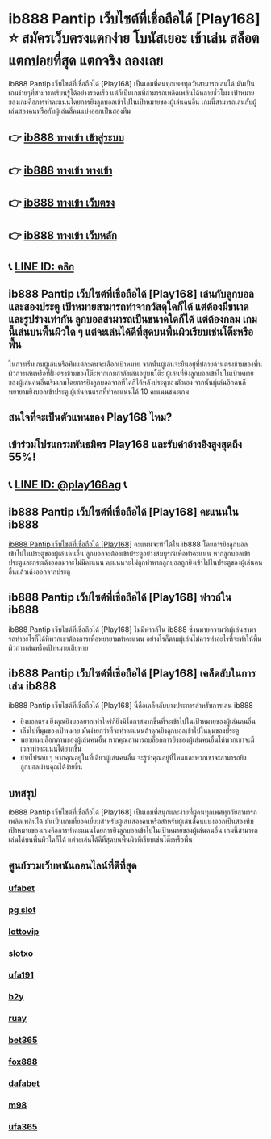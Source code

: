 
# ib888 Pantip เว็บไซต์ที่เชื่อถือได้ [Play168] ⭐ สมัครเว็บตรงแตกง่าย โบนัสเยอะ เข้าเล่น สล็อตแตกบ่อยที่สุด แตกจริง ลองเลย

ib888 Pantip เว็บไซต์ที่เชื่อถือได้ [Play168] เป็นเกมที่คนทุกเพศทุกวัยสามารถเล่นได้ มันเป็นเกมง่ายๆที่สามารถเรียนรู้ได้อย่างรวดเร็ว แต่ก็เป็นเกมที่สามารถเพลิดเพลินได้หลายชั่วโมง เป้าหมายของเกมคือการทําคะแนนโดยการยิงลูกบอลเข้าไปในเป้าหมายของผู้เล่นคนอื่น เกมนี้สามารถเล่นกับผู้เล่นสองคนหรือกับผู้เล่นสี่คนแบ่งออกเป็นสองทีม

## 👉 [ib888 ทางเข้า เข้าสู่ระบบ](https://bit.ly/3TCj9rY)
## 👉 [ib888 ทางเข้า ทางเข้า](https://bit.ly/3TCj9rY)
## 👉 [ib888 ทางเข้า เว็บตรง](https://bit.ly/3TCj9rY)
## 👉 [ib888 ทางเข้า เว็บหลัก](https://bit.ly/3TCj9rY)
## 📞 [LINE ID: คลิก](https://line.me/R/ti/p/@342mcrfd)

## ib888 Pantip เว็บไซต์ที่เชื่อถือได้ [Play168] เล่นกับลูกบอลและสองประตู เป้าหมายสามารถทําจากวัสดุใดก็ได้ แต่ต้องมีขนาดและรูปร่างเท่ากัน ลูกบอลสามารถเป็นขนาดใดก็ได้ แต่ต้องกลม เกมนี้เล่นบนพื้นผิวใด ๆ แต่จะเล่นได้ดีที่สุดบนพื้นผิวเรียบเช่นโต๊ะหรือพื้น
ในการเริ่มเกมผู้เล่นหรือทีมแต่ละคนจะเลือกเป้าหมาย จากนั้นผู้เล่นจะยืนอยู่ที่ปลายด้านตรงข้ามของพื้นผิวการเล่นหรือที่ฝั่งตรงข้ามของโต๊ะหากเกมกําลังเล่นอยู่บนโต๊ะ ผู้เล่นที่ยิงลูกบอลเข้าไปในเป้าหมายของผู้เล่นคนอื่นเริ่มเกมโดยการยิงลูกบอลจากที่ใดก็ได้หลังประตูของตัวเอง จากนั้นผู้เล่นอีกคนก็พยายามยิงบอลเข้าประตู ผู้เล่นคนแรกที่ทําคะแนนได้ 10 คะแนนชนะเกม

## สนใจที่จะเป็นตัวแทนของ Play168 ไหม?
## เข้าร่วมโปรแกรมพันธมิตร Play168 และรับค่าอ้างอิงสูงสุดถึง 55%!
## 📞 [LINE ID: @play168ag](https://bit.ly/3RSGiFl) 📞

## ib888 Pantip เว็บไซต์ที่เชื่อถือได้ [Play168] คะแนนใน ib888
[ib888 Pantip เว็บไซต์ที่เชื่อถือได้ [Play168]](https://atom.io/themes/ib888%20%E0%B9%80%E0%B8%A7%E0%B9%87%E0%B8%9A%E0%B8%95%E0%B8%A3%E0%B8%87) คะแนนจะทําได้ใน ib888 โดยการยิงลูกบอลเข้าไปในประตูของผู้เล่นคนอื่น ลูกบอลจะต้องเข้าประตูอย่างสมบูรณ์เพื่อทําคะแนน หากลูกบอลเข้าประตูและกระเด้งออกมาจะไม่มีคะแนน คะแนนจะไม่ถูกทําหากลูกบอลถูกยิงเข้าไปในประตูของผู้เล่นคนอื่นแล้วเด้งออกจากประตู

## ib888 Pantip เว็บไซต์ที่เชื่อถือได้ [Play168] ฟาวล์ใน ib888
ib888 Pantip เว็บไซต์ที่เชื่อถือได้ [Play168] ไม่มีฟาวล์ใน ib888 ซึ่งหมายความว่าผู้เล่นสามารถทําอะไรก็ได้ที่พวกเขาต้องการเพื่อพยายามทําคะแนน อย่างไรก็ตามผู้เล่นไม่ควรทําอะไรที่จะทําให้พื้นผิวการเล่นหรือเป้าหมายเสียหาย

## ib888 Pantip เว็บไซต์ที่เชื่อถือได้ [Play168] เคล็ดลับในการเล่น ib888
ib888 Pantip เว็บไซต์ที่เชื่อถือได้ [Play168] นี่คือเคล็ดลับบางประการสําหรับการเล่น ib888
- ยิงบอลแรง ยิ่งคุณยิงบอลยากเท่าไหร่ก็ยิ่งมีโอกาสมากขึ้นที่จะเข้าไปในเป้าหมายของผู้เล่นคนอื่น
- เล็งไปที่มุมของเป้าหมาย มันง่ายกว่าที่จะทําคะแนนถ้าคุณยิงลูกบอลเข้าไปในมุมของประตู
- พยายามบล็อกภาพของผู้เล่นคนอื่น หากคุณสามารถบล็อกการยิงของผู้เล่นคนอื่นได้พวกเขาจะมีเวลาทําคะแนนได้ยากขึ้น
- ย้ายไปรอบ ๆ หากคุณอยู่ในที่เดียวผู้เล่นคนอื่น จะรู้ว่าคุณอยู่ที่ไหนและพวกเขาจะสามารถยิงลูกบอลผ่านคุณได้ง่ายขึ้น

## บทสรุป
ib888 Pantip เว็บไซต์ที่เชื่อถือได้ [Play168] เป็นเกมที่สนุกและง่ายที่ผู้คนทุกเพศทุกวัยสามารถเพลิดเพลินได้ มันเป็นเกมที่ยอดเยี่ยมสําหรับผู้เล่นสองคนหรือสําหรับผู้เล่นสี่คนแบ่งออกเป็นสองทีม เป้าหมายของเกมคือการทําคะแนนโดยการยิงลูกบอลเข้าไปในเป้าหมายของผู้เล่นคนอื่น เกมนี้สามารถเล่นได้บนพื้นผิวใดก็ได้ แต่จะเล่นได้ดีที่สุดบนพื้นผิวที่เรียบเช่นโต๊ะหรือพื้น

## ศูนย์รวมเว็บพนันออนไลน์ที่ดีที่สุด
### [ufabet](https://atom.io/packages/ufabet)
### [pg slot](https://atom.io/themes/pg%20slot)
### [lottovip](https://atom.io/packages/lottovip)
### [slotxo](https://atom.io/packages/slotxo)
### [ufa191](https://atom.io/packages/ufa191)
### [b2y](https://atom.io/packages/b2y)
### [ruay](https://atom.io/themes/ruay)
### [bet365](https://atom.io/packages/bet365)
### [fox888](https://atom.io/packages/fox888)
### [dafabet](https://atom.io/packages/dafabet)
### [m98](https://atom.io/packages/m98)
### [ufa365](https://atom.io/packages/ufa365)